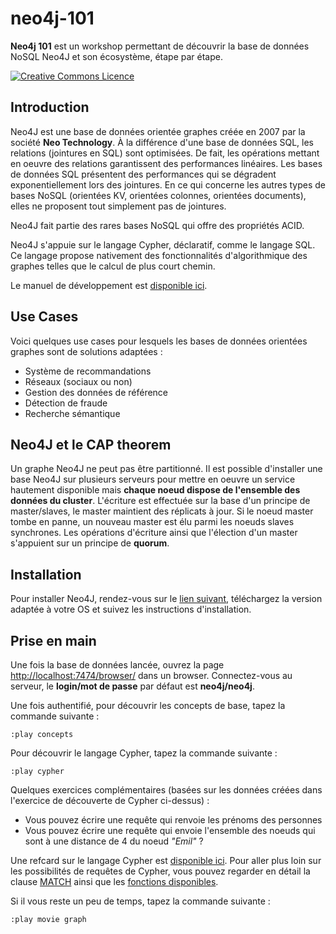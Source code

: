 # neo4j-101

**Neo4j 101** est un workshop permettant de découvrir la base de données NoSQL Neo4J et son écosystème, étape par étape.

<a rel="license" href="http://creativecommons.org/licenses/by-nc-sa/4.0/"><img alt="Creative Commons Licence" style="border-width:0" src="https://i.creativecommons.org/l/by-nc-sa/4.0/88x31.png" /></a>

## Introduction
Neo4J est une base de données orientée graphes créée en 2007 par la société	**Neo Technology**. À la différence d'une base de données SQL, les relations (jointures en SQL) sont optimisées. De fait, les opérations mettant en oeuvre des relations garantissent des performances linéaires. Les bases de données SQL présentent des performances qui se dégradent exponentiellement lors des jointures. En ce qui concerne les autres types de bases NoSQL (orientées KV, orientées colonnes, orientées documents), elles ne proposent tout simplement pas de jointures.

Neo4J fait partie des rares bases NoSQL qui offre des propriétés ACID.

Neo4J s'appuie sur le langage Cypher, déclaratif, comme le langage SQL. Ce langage propose nativement des fonctionnalités d'algorithmique des graphes telles que le calcul de plus court chemin.

Le manuel de développement est [disponible ici](http://neo4j.com/docs/developer-manual/3.0/).

## Use Cases
Voici quelques use cases pour lesquels les bases de données orientées graphes sont de solutions adaptées :

* Système de recommandations
* Réseaux (sociaux ou non)
* Gestion des données de référence
* Détection de fraude
* Recherche sémantique

## Neo4J et le CAP theorem
Un graphe Neo4J ne peut pas être partitionné. Il est possible d'installer une base Neo4J sur plusieurs serveurs pour mettre en oeuvre un service hautement disponible mais **chaque noeud dispose de l'ensemble des données du cluster**. L'écriture est effectuée sur la base d'un principe de master/slaves, le master maintient des réplicats à jour. Si le noeud master tombe en panne, un nouveau master est élu parmi les noeuds slaves synchrones. Les opérations d'écriture ainsi que l'élection d'un master s'appuient sur un principe de **quorum**.

## Installation
Pour installer Neo4J, rendez-vous sur le [lien suivant](https://neo4j.com/download/community-edition/), téléchargez la version adaptée à votre OS et suivez les instructions d'installation.

## Prise en main
Une fois la base de données lancée, ouvrez la page [http://localhost:7474/browser/](http://localhost:7474/browser/) dans un browser. Connectez-vous au serveur, le **login/mot de passe** par défaut est **neo4j/neo4j**.

Une fois authentifié, pour découvrir les concepts de base, tapez la commande suivante :

```
:play concepts
```

Pour découvrir le langage Cypher, tapez la commande suivante :

```
:play cypher
```

Quelques exercices complémentaires (basées sur les données créées dans l'exercice de découverte de Cypher ci-dessus) :

* Vous pouvez écrire une requête qui renvoie les prénoms des personnes
* Vous pouvez écrire une requête qui envoie l'ensemble des noeuds qui sont à une distance de 4 du noeud *"Emil"* ?

Une refcard sur le langage Cypher est [disponible ici](https://neo4j.com/docs/cypher-refcard/current/).
Pour aller plus loin sur les possibilités de requêtes de Cypher, vous pouvez regarder en détail la clause [MATCH](http://neo4j.com/docs/developer-manual/3.0/cypher/#query-match) ainsi que les [fonctions disponibles](http://neo4j.com/docs/developer-manual/3.0/cypher/#query-function).

Si il vous reste un peu de temps, tapez la commande suivante :

```
:play movie graph
```
